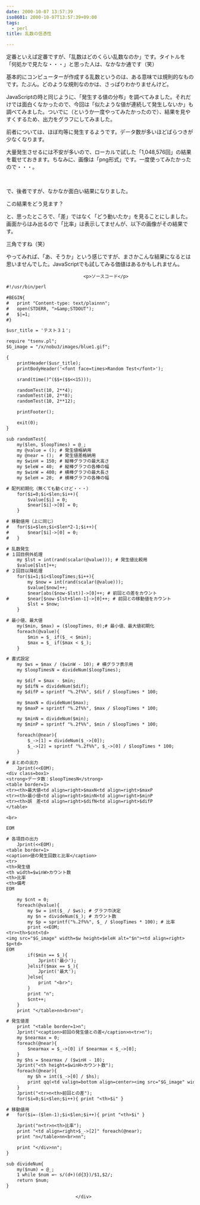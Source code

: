 ```yaml
---
date: 2000-10-07 13:57:39
iso8601: 2000-10-07T13:57:39+09:00
tags:
  - perl
title: 乱数の信憑性

---
```


<div class="entry-body">
                                 <p>定番といえば定番ですが、「乱数はどのくらい乱数なのか」です。タイトルを「何処かで見たな・・・」と思った人は、なかなか通です（笑） </p>

<p>基本的にコンピューターが作成する乱数というのは、ある意味では規則的なものです。たぶん。どのような規則なのかは、さっぱりわかりませんけど。 </p>

<p>JavaScriptの時と同じように、「発生する値の分布」を調べてみました。それだけでは面白くなかったので、今回は「似たような値が連続して発生しないか」も調べてみました。ついでに（というか一度やってみたかったので）、結果を見やすくするため、出力をグラフにしてみました。 </p>

<p>前者については、ほぼ均等に発生するようです。データ数が多いほどばらつきが少なくなります。 </p>

<p>大量発生させるには不安が多いので、ローカルで試した「1,048,576回」の結果を載せておきます。ちなみに、画像は「png形式」です。一度使ってみたかったので・・・。 </p>

<p><br /></p>

<p>で、後者ですが、なかなか面白い結果になりました。 </p>

<p></p>

<p>この結果をどう見ます？ </p>

<p>と、思ったところで、「差」ではなく「どう動いたか」を見ることにしました。画面からはみ出るので「比率」は表示してませんが、以下の画像がその結果です。 </p>

<p></p>

<p>三角ですね（笑） </p>

<p>やってみれば、「あ、そうか」という感じですが、まさかこんな結果になるとは思いませんでした。JavaScriptでも試してみる価値はあるかもしれません。</p>
                              
                                 <p>ソースコード</p>

```default
#!/usr/bin/perl

#BEGIN{
#   print "Content-type: text/plainnn";
#   open(STDERR, ">&amp;STDOUT");
#   $|=1;
#}

$usr_title = 'テスト３１';

require "tsenv.pl";
$G_image = "/x/nobu3/images/blue1.gif";

{
    printHeader($usr_title);
    printBodyHeader('<font face=times>Random Test</font>');

    srand(time()^($$+($$<<15)));

    randomTest(10, 2**4);
    randomTest(10, 2**8);
    randomTest(10, 2**12);

    printFooter();

    exit(0);
}

sub randomTest{
    my($len, $loopTimes) = @_;
    my @value = (); # 発生値格納用
    my @near = ();  # 発生値差格納用
    my $winH = 150; # 縦棒グラフの最大高さ
    my $eleW = 40;  # 縦棒グラフの各棒の幅
    my $winW = 400; # 横棒グラフの最大長さ
    my $eleH = 20;  # 横棒グラフの各棒の幅

# 配列初期化（無くても動くけど・・・）
    for($i=0;$i<$len;$i++){
        $value[$i] = 0;
        $near[$i]->[0] = 0;
    }

# 移動値用（上に同じ）
#   for($i=$len;$i<$len*2-1;$i++){
#       $near[$i]->[0] = 0;
#   }

# 乱数発生
# １回目例外処理
    my $lst = int(rand(scalar(@value))); # 発生値比較用
    $value[$lst]++;
# ２回目以降処理
    for($i=1;$i<$loopTimes;$i++){
        my $now = int(rand(scalar(@value)));
        $value[$now]++;
        $near[abs($now-$lst)]->[0]++; # 前回との差をカウント
#       $near[$now-$lst+$len-1]->[0]++; # 前回との移動値をカウント
        $lst = $now;
    }

# 最小値、最大値
    my($min, $max) = ($loopTimes, 0);# 最小値、最大値初期化
    foreach(@value){
        $min = $_ if($_ < $min);
        $max = $_ if($max < $_);
    }

# 書式設定
    my $ws = $max / ($winW - 10); # 横グラフ表示用
    my $loopTimesN = divideNum($loopTimes);

    my $dif = $max - $min;
    my $difN = divideNum($dif);
    my $difP = sprintf "%.2f%%", $dif / $loopTimes * 100;

    my $maxN = divideNum($max);
    my $maxP = sprintf "%.2f%%", $max / $loopTimes * 100;

    my $minN = divideNum($min);
    my $minP = sprintf "%.2f%%", $min / $loopTimes * 100;

    foreach(@near){
        $_->[1] = divideNum($_->[0]);
        $_->[2] = sprintf "%.2f%%", $_->[0] / $loopTimes * 100;
    }

# まとめの出力
    Jprint(<<EOM);
<div class=box1>
<strong>データ数：$loopTimesN</strong>
<table border=1>
<tr><th>最大値<td align=right>$maxN<td align=right>$maxP
<tr><th>最小値<td align=right>$minN<td align=right>$minP
<tr><th>誤　差<td align=right>$difN<td align=right>$difP
</table>

<br>

EOM

# 各項目の出力
    Jprint(<<EOM);
<table border=1>
<caption>値の発生回数と比率</caption>
<tr>
<th>発生値
<th width=$winW>カウント数
<th>比率
<th>備考
EOM

    my $cnt = 0;
    foreach(@value){
        my $w = int($_ / $ws); # グラフ巾決定
        my $n = divideNum($_); # カウント数
        my $p = sprintf("%.2f%%", $_ / $loopTimes * 100); # 比率
        print <<EOM;
<tr><th>$cnt<td>
<img src="$G_image" width=$w height=$eleH alt="$n"><td align=right>
$p<td>
EOM
        if($min == $_){
            Jprint('最小');
        }elsif($max == $_){
            Jprint('最大');
        }else{
            print "<br>";
        }
        print "n";
        $cnt++;
    }
    print "</table>nn<br>nn";

# 発生値差
    print "<table border=1>n";
    Jprint("<caption>前回の発生値との差</caption>n<tr>n");
    my $nearmax = 0;
    foreach(@near){
        $nearmax = $_->[0] if $nearmax < $_->[0];
    }
    my $hs = $nearmax / ($winH - 10);
    Jprint("<th height=$winH>カウント数");
    foreach(@near){
        my $h = int($_->[0] / $hs);
        print qq(<td valign=bottom align=center><img src="$G_image" width=$eleW height=$h alt="$_->[1]">);
    }
    Jprint("<tr>n<th>前回との差");
    for($i=0;$i<$len;$i++){ print "<th>$i" }

# 移動値用
#   for($i=-($len-1);$i<$len;$i++){ print "<th>$i" }

    Jprint("n<tr>n<th>比率");
    print "<td align=right>$_->[2]" foreach(@near);
    print "n</table>nn<br>nn";

    print "</div>nn";
}

sub divideNum{
    my($num) = @_;
    1 while $num =~ s/(d+)(d{3})/$1,$2/;
    return $num;
}
```
                              </div>
    	